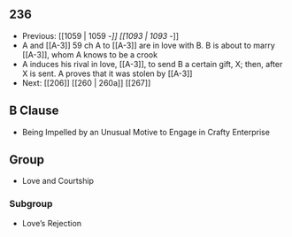 ## 236
- Previous: [[1059 | 1059 -*]] [[1093 | 1093 -*]] 
- A and [[A-3]] 59 ch A to [[A-3]] are in love with B. B is about to marry [[A-3]], whom A knows to be a crook
- A induces his rival in love, [[A-3]], to send B a certain gift, X; then, after X is sent. A proves that it was stolen by [[A-3]]
- Next: [[206]] [[260 | 260a]] [[267]] 

## B Clause
- Being Impelled by an Unusual Motive to Engage in Crafty Enterprise

## Group
- Love and Courtship

### Subgroup
- Love’s Rejection

